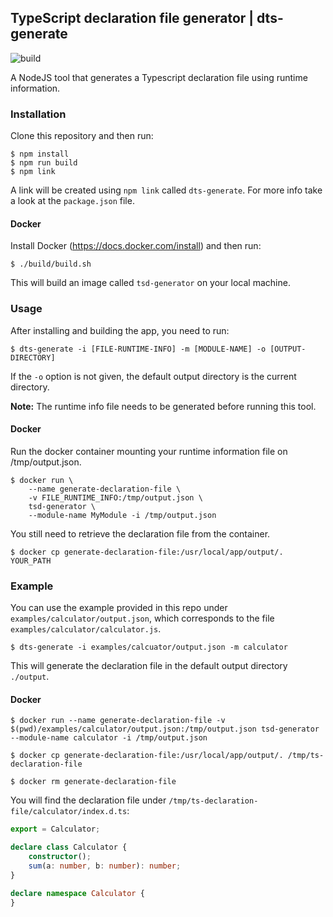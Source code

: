 ## TypeScript declaration file generator | dts-generate
![build](https://github.com/proglang/ts-declaration-file-generator/workflows/build/badge.svg?branch=master)

A NodeJS tool that generates a Typescript declaration file using runtime information.

### Installation
Clone this repository and then run:
```shell
$ npm install
$ npm run build
$ npm link
```

A link will be created using `npm link` called `dts-generate`. For more info take a look at the `package.json` file.

#### Docker
Install Docker (https://docs.docker.com/install) and then run:

```shell
$ ./build/build.sh
```

This will build an image called `tsd-generator` on your local machine.

### Usage
After installing and building the app, you need to run:

```shell
$ dts-generate -i [FILE-RUNTIME-INFO] -m [MODULE-NAME] -o [OUTPUT-DIRECTORY]
```

If the `-o` option is not given, the default output directory is the current directory.

**Note:** The runtime info file needs to be generated before running this tool.

#### Docker
Run the docker container mounting your runtime information file on /tmp/output.json.

```shell
$ docker run \
	--name generate-declaration-file \
	-v FILE_RUNTIME_INFO:/tmp/output.json \
	tsd-generator \
	--module-name MyModule -i /tmp/output.json
```

You still need to retrieve the declaration file from the container.

```shell
$ docker cp generate-declaration-file:/usr/local/app/output/. YOUR_PATH
```

### Example
You can use the example provided in this repo under `examples/calculator/output.json`, which corresponds to the file `examples/calculator/calculator.js`.

```shell
$ dts-generate -i examples/calcuator/output.json -m calculator
```

This will generate the declaration file in the default output directory `./output`.

#### Docker
```shell
$ docker run --name generate-declaration-file -v $(pwd)/examples/calculator/output.json:/tmp/output.json tsd-generator --module-name calculator -i /tmp/output.json
```

```shell
$ docker cp generate-declaration-file:/usr/local/app/output/. /tmp/ts-declaration-file
```

```shell
$ docker rm generate-declaration-file
```

You will find the declaration file under `/tmp/ts-declaration-file/calculator/index.d.ts`:

```typescript
export = Calculator;

declare class Calculator {
	constructor();
	sum(a: number, b: number): number;
}

declare namespace Calculator {
}
```
